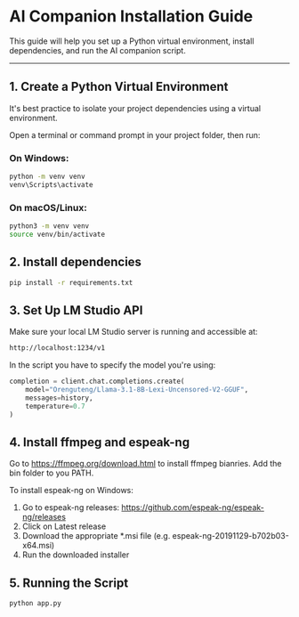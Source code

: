 # AI Companion Installation Guide

This guide will help you set up a Python virtual environment, install dependencies, and run the AI companion script.

---

## 1. Create a Python Virtual Environment

It's best practice to isolate your project dependencies using a virtual environment.

Open a terminal or command prompt in your project folder, then run:

### On Windows:
```bash
python -m venv venv
venv\Scripts\activate
```

### On macOS/Linux:
```bash
python3 -m venv venv
source venv/bin/activate
```

## 2. Install dependencies

```bash
pip install -r requirements.txt
```

## 3. Set Up LM Studio API
Make sure your local LM Studio server is running and accessible at:

```bash
http://localhost:1234/v1
```

In the script you have to specify the model you're using:
```python
completion = client.chat.completions.create(
    model="Orenguteng/Llama-3.1-8B-Lexi-Uncensored-V2-GGUF",
    messages=history,
    temperature=0.7
)
```

## 4. Install ffmpeg and espeak-ng
Go to https://ffmpeg.org/download.html to install ffmpeg bianries. Add the bin folder to you PATH.

To install espeak-ng on Windows:

1. Go to espeak-ng releases: https://github.com/espeak-ng/espeak-ng/releases
2. Click on Latest release
3. Download the appropriate *.msi file (e.g. espeak-ng-20191129-b702b03-x64.msi)
4. Run the downloaded installer

## 5. Running the Script

```bash
python app.py
```